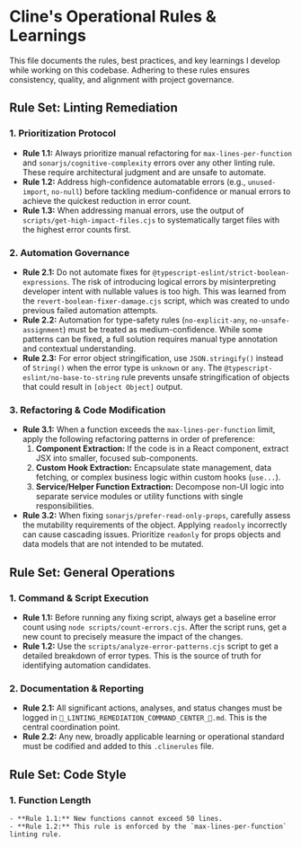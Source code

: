 # Cline's Operational Rules & Learnings

This file documents the rules, best practices, and key learnings I develop while working on this codebase. Adhering to these rules ensures consistency, quality, and alignment with project governance.

## **Rule Set: Linting Remediation**

### **1. Prioritization Protocol**
   - **Rule 1.1:** Always prioritize manual refactoring for `max-lines-per-function` and `sonarjs/cognitive-complexity` errors over any other linting rule. These require architectural judgment and are unsafe to automate.
   - **Rule 1.2:** Address high-confidence automatable errors (e.g., `unused-import`, `no-null`) before tackling medium-confidence or manual errors to achieve the quickest reduction in error count.
   - **Rule 1.3:** When addressing manual errors, use the output of `scripts/get-high-impact-files.cjs` to systematically target files with the highest error counts first.

### **2. Automation Governance**
   - **Rule 2.1:** Do not automate fixes for `@typescript-eslint/strict-boolean-expressions`. The risk of introducing logical errors by misinterpreting developer intent with nullable values is too high. This was learned from the `revert-boolean-fixer-damage.cjs` script, which was created to undo previous failed automation attempts.
   - **Rule 2.2:** Automation for type-safety rules (`no-explicit-any`, `no-unsafe-assignment`) must be treated as medium-confidence. While some patterns can be fixed, a full solution requires manual type annotation and contextual understanding.
   - **Rule 2.3:** For error object stringification, use `JSON.stringify()` instead of `String()` when the error type is `unknown` or `any`. The `@typescript-eslint/no-base-to-string` rule prevents unsafe stringification of objects that could result in `[object Object]` output.

### **3. Refactoring & Code Modification**
   - **Rule 3.1:** When a function exceeds the `max-lines-per-function` limit, apply the following refactoring patterns in order of preference:
      1.  **Component Extraction:** If the code is in a React component, extract JSX into smaller, focused sub-components.
      2.  **Custom Hook Extraction:** Encapsulate state management, data fetching, or complex business logic within custom hooks (`use...`).
      3.  **Service/Helper Function Extraction:** Decompose non-UI logic into separate service modules or utility functions with single responsibilities.
   - **Rule 3.2:** When fixing `sonarjs/prefer-read-only-props`, carefully assess the mutability requirements of the object. Applying `readonly` incorrectly can cause cascading issues. Prioritize `readonly` for props objects and data models that are not intended to be mutated.

## **Rule Set: General Operations**

### **1. Command & Script Execution**
   - **Rule 1.1:** Before running any fixing script, always get a baseline error count using `node scripts/count-errors.cjs`. After the script runs, get a new count to precisely measure the impact of the changes.
   - **Rule 1.2:** Use the `scripts/analyze-error-patterns.cjs` script to get a detailed breakdown of error types. This is the source of truth for identifying automation candidates.

### **2. Documentation & Reporting**
   - **Rule 2.1:** All significant actions, analyses, and status changes must be logged in `🚨_LINTING_REMEDIATION_COMMAND_CENTER_🚨.md`. This is the central coordination point.
   - **Rule 2.2:** Any new, broadly applicable learning or operational standard must be codified and added to this `.clinerules` file.

## **Rule Set: Code Style**

### **1. Function Length**
    - **Rule 1.1:** New functions cannot exceed 50 lines.
    - **Rule 1.2:** This rule is enforced by the `max-lines-per-function` linting rule.
